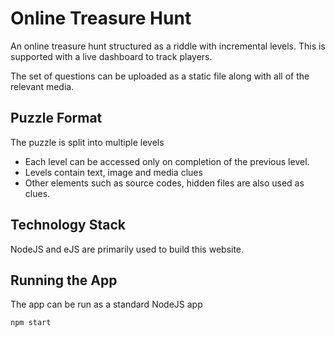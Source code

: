 # Online Treasure Hunt

An online treasure hunt structured as a riddle with incremental levels. This is supported with a live dashboard to track players.

The set of questions can be uploaded as a static file along with all of the relevant media.

## Puzzle Format

The puzzle is split into multiple levels

- Each level can be accessed only on completion of the previous level.
- Levels contain text, image and media clues
- Other elements such as source codes, hidden files are also used as clues.

## Technology Stack

NodeJS and eJS are primarily used to build this website.

## Running the App

The app can be run as a standard NodeJS app

```bash
npm start
```
